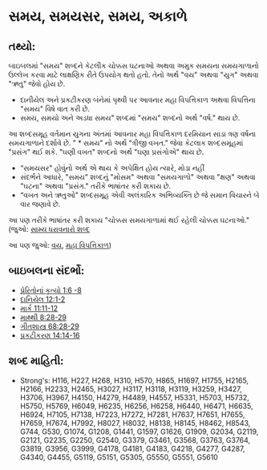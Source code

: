 # સમય, સમયસર, સમય, અકાળે 

## તથ્યો: 

બાઇબલમાં "સમય" શબ્દને કેટલીક ચોક્કસ ઘટનાઓ અથવા અમુક સમયના સમયગાળાનો ઉલ્લેખ કરવા માટે લાક્ષણિક રીતે ઉપયોગ થતો હતો.
તેનો અર્થ "વય" અથવા "યુગ" અથવા "ઋતુ" જેવો  હોય છે.

* દાનીયેલ અને પ્રકટીકરણ બંનેમાં પૃથ્વી પર આવનાર મહા વિપત્તિકાળ અથવા વિપત્તિના "સમય" વિષે વાત કરી છે.
* સમય, સમયો અને અડધા સમય" શબ્દમાં "સમય" શબ્દનો અર્થ "વર્ષ." થાય છે.

આ શબ્દસમૂહ વર્તમાન યુગના અંતમાં આવનાર મહા વિપત્તિકાળ દરમિયાન સાડા ત્રણ વર્ષના સમયગાળાને દર્શાવે છે.
” * સમય" નો અર્થ "ત્રીજી વખત." જેવા કેટલાક શબ્દસમૂહમાં "પ્રસંગ"  થઈ શકે.
"ઘણી વખત" શબ્દનો અર્થ "ઘણા પ્રસંગોએ" થાય છે.

* “સમયસર" હોવુંનો અર્થ એ થાય કે અપેક્ષિત હોય ત્યારે, મોડા નહીં
* સંદર્ભને આધારે, "સમય" શબ્દનું "મોસમ" અથવા "સમયગાળો" અથવા "ક્ષણ" અથવા "ઘટના" અથવા "પ્રસંગ." તરીકે ભાષાંતર કરી શકાય છે.
* “વખત અને ઋતુઓ" શબ્દસમૂહ એવી અલંકારિક અભિવ્યક્તિ છે જે સમાન વિચારને બે વાર જણાવે છે.

આ પણ તરીકે ભાષાંતર કરી શકાય "ચોક્કસ સમયગાળામાં થઈ રહેલી ચોક્કસ ઘટનાઓ." (જુઓ: [સામ્ય ધરાવનારો શબ્દ](rc://gu/ta/man/translate/figs-doublet)

આ પણ જુઓ: [વય](../other/age.md), [મહા વિપત્તિકાળ](../other/tribulation.md))

## બાઇબલના સંદર્ભો: 

* [પ્રેરિતોનાં કૃત્યો 1:6 -8](rc://gu/tn/help/act/01/06)
* [દાનિયેલ 12:1-2](rc://gu/tn/help/dan/12/01)
* [માર્ક 11:11-12](rc://gu/tn/help/mrk/11/11)
* [માથ્થી 8:28-29](rc://gu/tn/help/mat/08/28)
* [ગીતશાસ્ત્ર 68:28-29](rc://gu/tn/help/psa/068/028)
* [પ્રકટીકરણ 14:14-16](rc://gu/tn/help/rev/14/14)

## શબ્દ માહિતી: 

* Strong's: H116, H227, H268, H310, H570, H865, H1697, H1755, H2165, H2166, H2233, H2465, H3027, H3117, H3118, H3119, H3259, H3427, H3706, H3967, H4150, H4279, H4489, H4557, H5331, H5703, H5732, H5750, H5769, H6049, H6235, H6256, H6258, H6440, H6471, H6635, H6924, H7105, H7138, H7223, H7272, H7281, H7637, H7651, H7655, H7659, H7674, H7992, H8027, H8032, H8138, H8145, H8462, H8543, G744, G530, G1074, G1208, G1441, G1597, G1626, G1909, G2034, G2119, G2121, G2235, G2250, G2540, G3379, G3461, G3568, G3763, G3764, G3819, G3956, G3999, G4178, G4181, G4183, G4218, G4277, G4287, G4340, G4455, G5119, G5151, G5305, G5550, G5551, G5610
